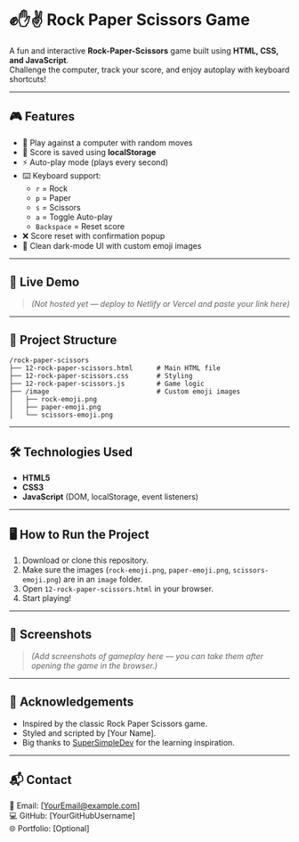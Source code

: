 
# ✊✋✌️ Rock Paper Scissors Game

A fun and interactive **Rock-Paper-Scissors** game built using **HTML, CSS, and JavaScript**.  
Challenge the computer, track your score, and enjoy autoplay with keyboard shortcuts!

---

## 🎮 Features

- 🔁 Play against a computer with random moves
- 💾 Score is saved using **localStorage**
- ⚡ Auto-play mode (plays every second)
- ⌨️ Keyboard support:
  - `r` = Rock
  - `p` = Paper
  - `s` = Scissors
  - `a` = Toggle Auto-play
  - `Backspace` = Reset score
- ❌ Score reset with confirmation popup
- 🎨 Clean dark-mode UI with custom emoji images

---

## 🚀 Live Demo

> *(Not hosted yet — deploy to Netlify or Vercel and paste your link here)*

---

## 🧱 Project Structure  

```
/rock-paper-scissors
├── 12-rock-paper-scissors.html      # Main HTML file
├── 12-rock-paper-scissors.css       # Styling
├── 12-rock-paper-scissors.js        # Game logic
├── /image                           # Custom emoji images
│   ├── rock-emoji.png
│   ├── paper-emoji.png
│   └── scissors-emoji.png
```

---

## 🛠️ Technologies Used

- **HTML5**
- **CSS3**
- **JavaScript** (DOM, localStorage, event listeners)

---

## 🖥️ How to Run the Project

1. Download or clone this repository.
2. Make sure the images (`rock-emoji.png`, `paper-emoji.png`, `scissors-emoji.png`) are in an `image` folder.
3. Open `12-rock-paper-scissors.html` in your browser.
4. Start playing!

---

## 📸 Screenshots

> *(Add screenshots of gameplay here — you can take them after opening the game in the browser.)*

---

## 🙌 Acknowledgements

- Inspired by the classic Rock Paper Scissors game.
- Styled and scripted by [Your Name].
- Big thanks to [SuperSimpleDev](https://www.youtube.com/@SuperSimpleDev) for the learning inspiration.

---

## 📬 Contact

📧 Email: [YourEmail@example.com]  
💻 GitHub: [YourGitHubUsername]  
🌐 Portfolio: [Optional]

